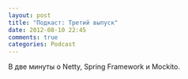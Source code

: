 ```yaml
---
layout: post
title: "Подкаст: Третий выпуск"
date: 2012-08-10 22:45
comments: true
categories: Podcast
---
```

В две минуты о Netty, Spring Framework и Mockito.

<audio src="{{ root_url }}/podcast/3.mp3" preload="auto" />
